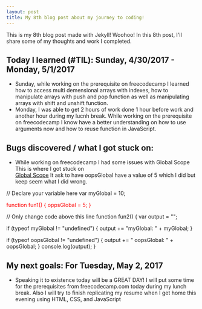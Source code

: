 ```yaml
---
layout: post
title: My 8th blog post about my journey to coding!
---
```


This is my 8th blog post made with Jekyll! Woohoo! In this 8th post, I'll share
some of my thoughts and work I completed.

## Today I learned (#TIL): Sunday, 4/30/2017 - Monday, 5/1/2017
- Sunday, while working on the prerequisite on freecodecamp I learned how to access
multi demensional arrays with indexes, how to manipulate arrays with push and pop
function as well as manipulating arrays with shift and unshift function.
-  Monday, I was able to get 2 hours of work done 1 hour before work and another hour
during my lucnh break. While working on the prerequisite on freecodecamp I know
have a better understanding on how to use arguments now and how to reuse function in JavaScript.

## Bugs discovered / what I got stuck on:
- While working on freecodecamp I had some issues with Global Scope
This is where I got stuck on  
<a href= "https://www.freecodecamp.com/challenges/global-scope-and-functions#?solution=%0A%2F%2F%20Declare%20your%20variable%20here%0Avar%20myGlobal%20%3D%2010%3B%0A%0Afunction%20fun1">Global Scope</a>
It ask to have oopsGlobal have a value of 5 which I did but keep seem what I did wrong.

<div>
// Declare your variable here
var myGlobal = 10;


<font color="red"> function fun1() {
  oppsGlobal = 5;
  }
  </font>

// Only change code above this line
function fun2() {
  var output = "";

  if (typeof myGlobal != "undefined") {
    output += "myGlobal: " + myGlobal;
  }

  if (typeof oopsGlobal != "undefined") {
    output += " oopsGlobal: " + oopsGlobal;
  }
  console.log(output);
}
</div>

## My next goals: For Tuesday, May 2, 2017
- Speaking it to existence today will be a GREAT DAY! I will put some time for the prerequisites from freecodecamp.com today during my lunch break. Also I will try to finish replicating my resume when I get home this evening using HTML, CSS, and JavaScript
